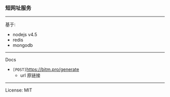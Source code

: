 ### 短网址服务

---

基于:
- nodejs v4.5
- redis
- mongodb


---

Docs

- `[POST]`https://bitm.pro/generate
  - url 原链接

---

License: MIT